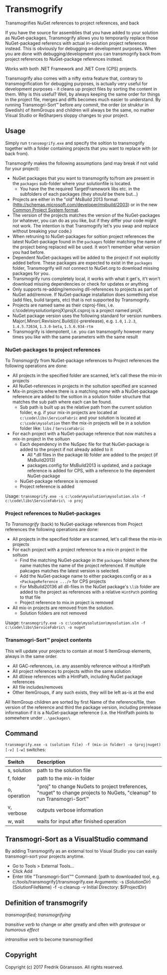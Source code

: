 # Transmogrify
Transmogrifies NuGet references to project references, and back

If you have the source for assemblies that you have added to your solution as NuGet-packages, Transmogrify allows you to temporarily replace those NuGet-packaged referencs with actual in-solution project references instead. This is obviously for debugging an development purposes. When you are done with debugging/development you can transmogrify back from project references to NuGet-package references instead.

Works with both .NET Framework and .NET Core (CPS) projects.

Transmogrify also comes with a nifty extra feature that, contrary to transmogrification for debugging purposes, is actually very useful for development purposes - it cleans up project files by sorting the content in them. Why is this useful? Well, by always keeping the same order for things in the project file, merges and diffs becomes much easier to understand. By running Transmogri-Sort™ before any commit, the order (or struktur in Swedish) of ItemGroups and children will always be the same, no mather Visual Studio or ReSharpers sloppy changes to your project.

## Usage
Simply run ```transmogrify.exe``` and specify the soltion to transmogrify together with a folder containing projects that you want to replace with (or back from).

Transmogrify makes the following assumptions (and may break if not valid for your project):

* NuGet packages that you want to transmogrify to/from are present in the ```packages``` sub-folder where your solutionfile is located.
  * You have the the required TargetFramework libs etc. in the subfolders of each packages (they _should_ be there but...)
* Projects are either in the "old" MsBuild 2013 format (http://schemas.microsoft.com/developer/msbuild/2003) or in the new [Common Project System format](https://github.com/Microsoft/VSProjectSystem).
* The version of the projects matches the version of the NuGet-packages (or whatever, you can do as you like, but if they differ your code might not work. The intention is that Transmogrify let's you swap and replace without breaking your code.)
* When retruning to NuGet-packages for soltion project references the latest NuGet-package  found in the ```packages``` folder matching the name of the project being replaced will be used. It won't remember what version you had before.
* Dependent NuGet-packages will be added to the project if not explicitly added before. These packages are expected to exist in the ```packages``` folder, Transmogrify will _not_ connect to NuGet.org to download missing packages for you.
* Transmogrify runs completely local, it works with what it get's, it't won't download missing dependencies or check for updates or anything
* Only supports re-adding/removing dll-references to projects as part of NuGet add/remove. If NuGet-package installation does something else (add files, build targets, etc) that is not supported by Transmogrify.
* Projects are named same as their csproj-files, i.e. c:\code\mysolution\projX\projX.csproj is a project named projX.
* NuGet package version uses the following standard for version numbers Major(.Minor(.Revision(.Build)))(-prerelease), e.g. ```1.0```, ```1.2.3```, ```1.4.5.72634```, ```1.3.0-beta```, ```1.5.6.934-rtm```
* Transmogrify is idempotent, i.e. you can transmogrify however many times you like with the same parameters with the same result

### NuGet-packages to project references
To *Transmogrify* from NuGet-package references to Project references the following operations are done:
* All projects in the specified folder are scanned, let's call these the mix-in projects
* All NuGet-references in projects in the soltution specified are scanned
* Mix-in projects where there is a matching *name* with a NuGet-package reference are added to the soltion in a solution folder structure that matches the sub path where each can be found.
  * Sub path is built up as the relative path from the current solution folder, e.g. if your mix-in projects are located at ```c:\code\libs\ServiceFabric``` and your solution is located at ```c:\code\mysolution``` then the mix-in projects will be in a solution folder like: ```libs``` / ```ServiceFabric```
* For each project with a NuGet-package reference that now matches a mix-in project in the soltuon
  * Each dependency in the NuSpec file for that NuGet-package is added to the project if not already added to it
    * All *.dll files in the package lib folder are added to the project (if MsBuild2013)
    * packages.config for MsBuild2013 is updated, and a package reference is added for CPS, with a reference to the dependent NuGet-package
  * NuGet-package reference is removed
  * Project reference is added

Usage: ```transmogrify.exe -s c:\code\mysolution\mysolution.sln -f c:\code\libs\ServiceFabric\ -o proj```

### Project references to NuGet-packages
To *Transmogrify* (back) to NuGet-package references from Project references the following operations are done:
* All projects in the specified folder are scanned, let's call these the mix-in projects
* For each project with a project reference to a mix-in project in the soltuon
  * Find the matching NuGet-package in the ```packages``` folder where the name matches the name of the project referenced. If multiple pakcages matches the latest version is selected.
  * Add the NuGet-package name to either packages.config or as a ```<PackageReference .../>``` for CPS projects
  * For MsBuild20136 all dll-files in the NuGet package's ```\lib``` folder are added to the project as references with a relative ```HintPath``` pointing to that file
  * Project reference to mix.in project is removed
* All mix-in projects are removed from the solution.
  * Solution folders are not removed

Usage: ```transmogrify.exe -s c:\code\mysolution\mysolution.sln -f c:\code\libs\ServiceFabric\ -o nuget```

### Transmogri-Sort™ project contents
This will update your projects to contain at most 5 ItemGroup elements, always in the same order.
* All GAC-references, i.e. any assembly reference without a HintPath
* All project references to projects within the same solution
* All dll/exe references with a HintPath, including NuGet package references
* All file includes/removes
* Other ItemGroups, if any such exists, they will be left as-is at the end

All ItemGroup children are sorted by first Name of the reference/file, then version of the reference and third the package version, including prerelease information if it is a NuGet-package reference (i.e. the HintPath points to somewhere under ```..\packages\``` 

## Command
```transmogrify.exe -s (solution file) -f (mix-in folder) -o (proj|nuget) [-v] [-w]``` switches:

| Switch | Description |
| :---|:---|
| s, solution  | path to the solution file |
| f, folder | path to the mix-in folder |
| o, operation | "proj" to change NuGets to project treferences, "nuget" to change projects to NuGets, "cleanup" to run Transmogri-Sort™ |
| v, verbose | outputs verbose information |
| w, wait | waits for input after finished operation |

## Transmogri-Sort as a VisualStudio command
By adding Transmogrify as an external tool to Visual Studio you can easily transmogri-sort your projects anytime.

* Go to Tools > External Tools...
* Click Add
* Enter title "Transmogri-Sort™"
Command: [path to downloaded tool, e.g. c:/tools/transmogrify]/transmogrify.exe
Arguments: -s $(SolutionDir)$(SolutionFileName) -f -o cleanup -v
Initial Directory: $(ProjectDir)

## Definition of transmogrify
_transmogrified; transmogrifying_

_transitive verb_
to change or alter greatly and often with *grotesque* or *humorous effect*

_intransitive verb_
to become transmogrified

## Copyright

Copyright (c) 2017 Fredrik Göransson. All rights reserved.

